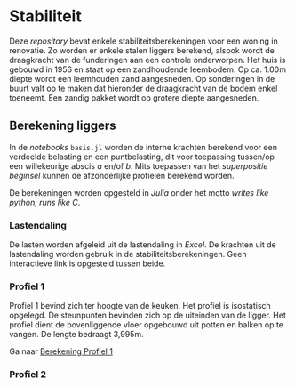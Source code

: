 # Stabiliteit

Deze *repository* bevat enkele stabiliteitsberekeningen voor een woning in renovatie. Zo worden er enkele stalen liggers berekend, alsook wordt de draagkracht van de funderingen aan een controle onderworpen. Het huis is gebouwd in 1956 en staat op een zandhoudende leembodem. Op ca. 1.00m diepte wordt een leemhouden zand aangesneden. Op sonderingen in de buurt valt op te maken dat hieronder de draagkracht van de bodem enkel toeneemt. Een zandig pakket wordt op grotere diepte aangesneden.

## Berekening liggers

In de *notebooks* `basis.jl` worden de interne krachten berekend voor een verdeelde belasting en een puntbelasting, dit voor toepassing tussen/op een willekeurige abscis $a$ en/of $b$. Mits toepassen van het *superpositie beginsel* kunnen de afzonderlijke profielen berekend worden.

De berekeningen worden opgesteld in *Julia* onder het motto *writes like python, runs like C*. 

### Lastendaling

 De lasten worden afgeleid uit de lastendaling in *Excel*. De krachten uit de lastendaling worden gebruik in de stabiliteitsberekeningen. Geen interactieve link is opgesteld tussen beide. 

 ### Profiel 1

 Profiel 1 bevind zich ter hoogte van de keuken. Het profiel is isostatisch opgelegd. De steunpunten bevinden zich op de uiteinden van de ligger. Het profiel dient de bovenliggende vloer opgebouwd uit potten en balken op te vangen. De lengte bedraagt 3,995m. 

Ga naar [Berekening Profiel 1](./pages/profiel_1.html)

 ### Profiel 2
 
 

